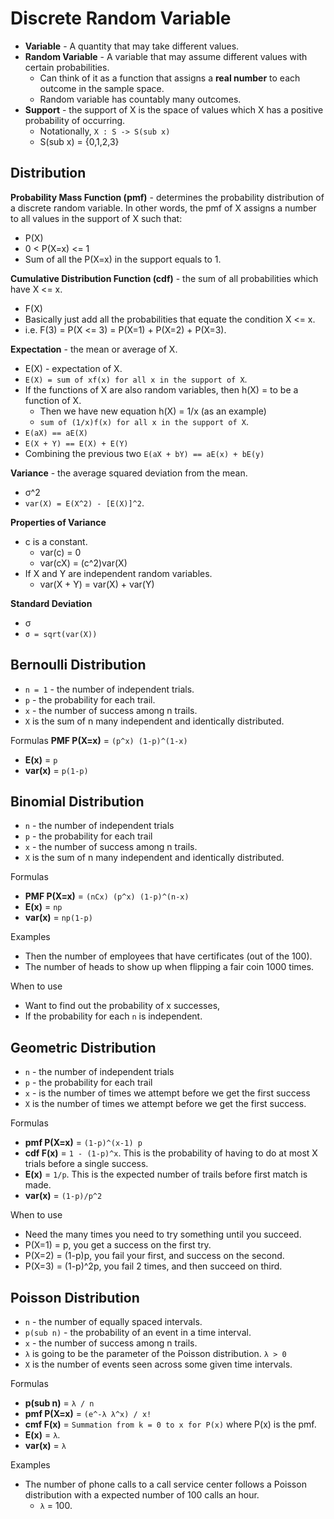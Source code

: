 # Discrete Random Variable

* **Variable** - A quantity that may take different values.
* **Random Variable** - A variable that may assume different values with certain probabilities.
  * Can think of it as a function that assigns a **real number** to each outcome in the sample space.
  * Random variable has countably many outcomes.
* **Support** - the support of X is the space of values which X has a positive probability of occurring.
  * Notationally, `X : S -> S(sub x)`
  * S(sub x) = {0,1,2,3}

## Distribution

**Probability Mass Function (pmf)** - determines the probability distribution of a discrete random variable. In other words, the pmf of X assigns a number to all values in the support of X such that:
* P(X)
* 0 < P(X=x) <= 1
* Sum of all the P(X=x) in the support equals to 1.

**Cumulative Distribution Function (cdf)** - the sum of all probabilities which have X <= x.
* F(X)
* Basically just add all the probabilities that equate the condition X <= x.
* i.e. F(3) = P(X <= 3) = P(X=1) + P(X=2) + P(X=3).

**Expectation** - the mean or average of X.
* E(X) - expectation of X.
* `E(X) = sum of xf(x) for all x in the support of X`.
* If the functions of X are also random variables, then h(X) = to be a function of X.
  * Then we have new equation h(X) = 1/x (as an example)
  * `sum of (1/x)f(x) for all x in the support of X`.
* `E(aX) == aE(X)`
* `E(X + Y) == E(X) + E(Y)`
* Combining the previous two `E(aX + bY) == aE(x) + bE(y)`

**Variance** - the average squared deviation from the mean.
* σ^2
* `var(X) = E(X^2) - [E(X)]^2`.

**Properties of Variance**
* c is a constant.
  * var(c) = 0
  * var(cX) = (c^2)var(X)
* If X and Y are independent random variables.
  * var(X + Y) = var(X) + var(Y)

**Standard Deviation**
* σ
* `σ = sqrt(var(X))`

## Bernoulli Distribution
* `n = 1` - the number of independent trials.
* `p` - the probability for each trail.
* `x` - the number of success among n trails.
* `X` is the sum of n many independent and identically distributed.

Formulas
**PMF P(X=x)** = `(p^x) (1-p)^(1-x)`
* **E(x)** = `p`
* **var(x)** = `p(1-p)`

## Binomial Distribution
* `n` - the number of independent trials
* `p` - the probability for each trail
* `x` - the number of success among n trails.
* `X` is the sum of n many independent and identically distributed.

Formulas
* **PMF P(X=x)** = `(nCx) (p^x) (1-p)^(n-x)`
* **E(x)** = `np`
* **var(x)** = `np(1-p)`

Examples
* Then the number of employees that have certificates (out of the 100).
* The number of heads to show up when flipping a fair coin 1000 times.

When to use
* Want to find out the probability of x successes,
* If the probability for each `n` is independent.

## Geometric Distribution
* `n` - the number of independent trials
* `p` - the probability for each trail
* `x` - is the number of times we attempt before we get the first success
* `X` is the number of times we attempt before we get the first success.

Formulas
* **pmf P(X=x)** = `(1-p)^(x-1) p`
* **cdf F(x)** = `1 - (1-p)^x`. This is the probability of having to do at most X trials before a single success.
* **E(x)** = `1/p`. This is the expected number of trails before first match is made.
* **var(x)** = `(1-p)/p^2`

When to use
* Need the many times you need to try something until you succeed.
* P(X=1) = p, you get a success on the first try.
* P(X=2) = (1-p)p, you fail your first, and success on the second.
* P(X=3) = (1-p)^2p, you fail 2 times, and then succeed on third.

## Poisson Distribution
* `n` - the number of equally spaced intervals.
* `p(sub n)` - the probability of an event in a time interval.
* `x` - the number of success among n trails.
* `λ` is going to be the parameter of the Poisson distribution. `λ > 0`
* `X` is the number of events seen across some given time intervals.

Formulas
* **p(sub n)** = `λ / n`
* **pmf P(X=x)** = `(e^-λ λ^x) / x! `
* **cmf F(x)** = `Summation from k = 0 to x for P(x)` where P(x) is the pmf.
* **E(x)** = `λ`.
* **var(x)** = `λ`

Examples
* The number of phone calls to a call service center follows a Poisson distribution with a expected number of 100 calls an hour.
  * `λ` = 100.
